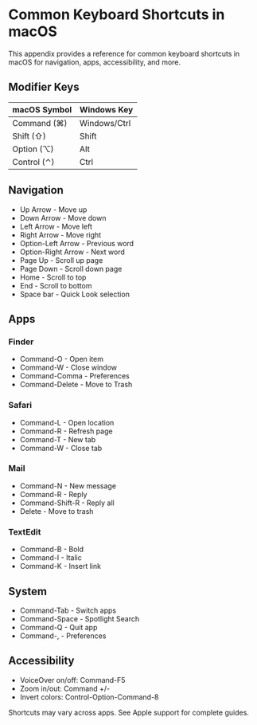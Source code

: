 # Common Keyboard Shortcuts in macOS

This appendix provides a reference for common keyboard shortcuts in macOS for navigation, apps, accessibility, and more.

## Modifier Keys

| macOS Symbol | Windows Key  |
| ------------ | ------------ |
| Command (⌘)  | Windows/Ctrl |
| Shift (⇧)    | Shift        |
| Option (⌥)   | Alt          |
| Control (⌃)  | Ctrl         |

## Navigation

- Up Arrow - Move up
- Down Arrow - Move down
- Left Arrow - Move left  
- Right Arrow - Move right
- Option-Left Arrow - Previous word
- Option-Right Arrow - Next word
- Page Up - Scroll up page
- Page Down - Scroll down page
- Home - Scroll to top
- End - Scroll to bottom
- Space bar - Quick Look selection

## Apps

### Finder

- Command-O - Open item
- Command-W - Close window
- Command-Comma - Preferences
- Command-Delete - Move to Trash

### Safari

- Command-L - Open location
- Command-R - Refresh page
- Command-T - New tab
- Command-W - Close tab

### Mail

- Command-N - New message
- Command-R - Reply
- Command-Shift-R - Reply all
- Delete - Move to trash

### TextEdit

- Command-B - Bold
- Command-I - Italic
- Command-K - Insert link

## System

- Command-Tab - Switch apps
- Command-Space - Spotlight Search
- Command-Q - Quit app
- Command-, - Preferences

## Accessibility

- VoiceOver on/off: Command-F5
- Zoom in/out: Command +/-
- Invert colors: Control-Option-Command-8

Shortcuts may vary across apps. See Apple support for complete guides.
